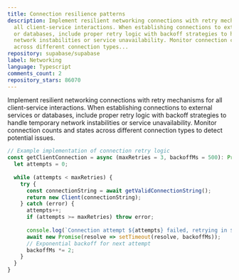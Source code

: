 ```yaml
---
title: Connection resilience patterns
description: Implement resilient networking connections with retry mechanisms for
  all client-service interactions. When establishing connections to external services
  or databases, include proper retry logic with backoff strategies to handle temporary
  network instabilities or service unavailability. Monitor connection counts and states
  across different connection types...
repository: supabase/supabase
label: Networking
language: Typescript
comments_count: 2
repository_stars: 86070
---
```


Implement resilient networking connections with retry mechanisms for all client-service interactions. When establishing connections to external services or databases, include proper retry logic with backoff strategies to handle temporary network instabilities or service unavailability. Monitor connection counts and states across different connection types to detect potential issues.

```typescript
// Example implementation of connection retry logic
const getClientConnection = async (maxRetries = 3, backoffMs = 500): Promise<Connection> => {
  let attempts = 0;
  
  while (attempts < maxRetries) {
    try {
      const connectionString = await getValidConnectionString();
      return new Client(connectionString);
    } catch (error) {
      attempts++;
      if (attempts >= maxRetries) throw error;
      
      console.log(`Connection attempt ${attempts} failed, retrying in ${backoffMs}ms...`);
      await new Promise(resolve => setTimeout(resolve, backoffMs));
      // Exponential backoff for next attempt
      backoffMs *= 2;
    }
  }
}
```